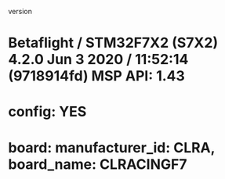 version
# Betaflight / STM32F7X2 (S7X2) 4.2.0 Jun  3 2020 / 11:52:14 (9718914fd) MSP API: 1.43

# config: YES
# board: manufacturer_id: CLRA, board_name: CLRACINGF7

# 